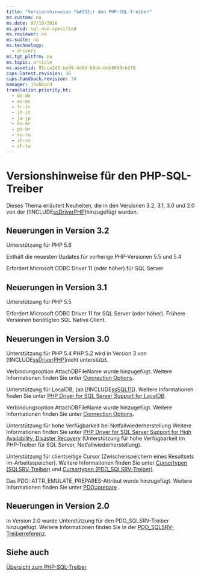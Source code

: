```yaml
---
title: "Versionshinweise f&#252;r den PHP-SQL-Treiber"
ms.custom: na
ms.date: 07/18/2016
ms.prod: sql-non-specified
ms.reviewer: na
ms.suite: na
ms.technology: 
  - drivers
ms.tgt_pltfrm: na
ms.topic: article
ms.assetid: 91cca3d2-ba99-4a6d-b0de-beb9699cb3f8
caps.latest.revision: 36
caps.handback.revision: 34
manager: jhubbard
translation.priority.ht: 
  - de-de
  - es-es
  - fr-fr
  - it-it
  - ja-jp
  - ko-kr
  - pt-br
  - ru-ru
  - zh-cn
  - zh-tw
---
```

# Versionshinweise f&#252;r den PHP-SQL-Treiber
Dieses Thema erläutert Neuheiten, die in den Versionen 3.2, 3.1, 3.0 und 2.0 von der [!INCLUDE[ssDriverPHP](../content/includes/ssDriverPHP_md.md)]hinzugefügt wurden.  
  
## Neuerungen in Version 3.2  
Unterstützung für PHP 5.6  
  
Enthält die neuesten Updates für vorherige PHP-Versionen 5.5 und 5.4  
  
Erfordert Microsoft ODBC Driver 11 \(oder höher\) für SQL Server  
  
## Neuerungen in Version 3.1  
Unterstützung für PHP 5.5  
  
Erfordert Microsoft ODBC Driver 11 for SQL Server \(oder höher\). Frühere Versionen benötigten SQL Native Client.  
  
## Neuerungen in Version 3.0  
Unterstützung für PHP 5.4  PHP 5.2 wird in Version 3 von [!INCLUDE[ssDriverPHP](../content/includes/ssDriverPHP_md.md)]nicht unterstützt.  
  
Verbindungsoption AttachDBFileName wurde hinzugefügt. Weitere Informationen finden Sie unter [Connection Options](../content/Connection-Options.md).  
  
Unterstützung für LocalDB, (ab [!INCLUDE[ssSQL11](../content/includes/ssSQL11_md.md)]). Weitere Informationen finden Sie unter [PHP Driver for SQL Server Support for LocalDB](../Topic/PHP%20Driver%20for%20SQL%20Server%20Support%20for%20LocalDB.md).  
  
Verbindungsoption AttachDBFileName wurde hinzugefügt. Weitere Informationen finden Sie unter [Connection Options](../content/Connection-Options.md).  
  
Unterstützung für hohe Verfügbarkeit bei Notfallwiederherstellung Weitere Informationen finden Sie unter [PHP Driver for SQL Server Support for High Availability, Disaster Recovery](../Topic/PHP%20Driver%20for%20SQL%20Server%20Support%20for%20High%20Availability,%20Disaster%20Recovery.md) (Unterstützung für hohe Verfügbarkeit im PHP-Treiber für SQL Server, Notfallwiederherstellung).  
  
Unterstützung für clientseitige Cursor \(Zwischenspeichern eines Resultsets im\-Arbeitsspeicher\). Weitere Informationen finden Sie unter [Cursortypen &#40;SQLSRV-Treiber&#41;](../Topic/Cursor%20Types%20(SQLSRV%20Driver).md) und [Cursortypen &#40;PDO_SQLSRV-Treiber&#41;](../Topic/Cursor%20Types%20(PDO_SQLSRV%20Driver).md).  
  
Das PDO::ATTR\_EMULATE\_PREPARES-Attribut wurde hinzugefügt.  Weitere Informationen finden Sie unter [PDO::prepare](../Topic/PDO::prepare.md) .  
  
## Neuerungen in Version 2.0  
In Version 2.0 wurde Unterstützung für den PDO\_SQLSRV-Treiber hinzugefügt. Weitere Informationen finden Sie in der [PDO_SQLSRV-Treiberreferenz](../content/PDO_SQLSRV-Driver-Reference.md).  
  
## Siehe auch  
[Übersicht zum PHP-SQL-Treiber](../content/Overview-of-the-PHP-SQL-Driver.md)
  
